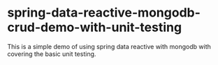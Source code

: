 # spring-data-reactive-mongodb-crud-demo-with-unit-testing
This is a simple demo of using spring data reactive with mongodb with covering the basic unit testing.
